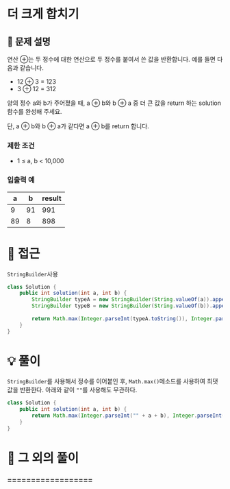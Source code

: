 # 더 크게 합치기

## 📌 문제 설명

연산 ⊕는 두 정수에 대한 연산으로 두 정수를 붙여서 쓴 값을 반환합니다. 예를 들면 다음과 같습니다.

- 12 ⊕ 3 = 123
- 3 ⊕ 12 = 312
  
양의 정수 a와 b가 주어졌을 때, a ⊕ b와 b ⊕ a 중 더 큰 값을 return 하는 solution 함수를 완성해 주세요.

단, a ⊕ b와 b ⊕ a가 같다면 a ⊕ b를 return 합니다.

### 제한 조건

- 1 ≤ a, b < 10,000

### 입출력 예

| a  | b  | result |
| -- | -- | ------ |
| 9  | 91 | 991    |
| 89 | 8  | 898    |

# 🧐 접근

`StringBuilder`사용

```java
class Solution {
    public int solution(int a, int b) {
        StringBuilder typeA = new StringBuilder(String.valueOf(a)).append(b);
        StringBuilder typeB = new StringBuilder(String.valueOf(b)).append(a);
        
        return Math.max(Integer.parseInt(typeA.toString()), Integer.parseInt(typeB.toString()));
    }
}
```

# 💡 풀이

`StringBuilder`를 사용해서 정수를 이어붙인 후, `Math.max()`메소드를 사용하여 최댓값을 반환한다.
아래와 같이 `""`를 사용해도 무관하다.

```java
class Solution {
    public int solution(int a, int b) {
        return Math.max(Integer.parseInt("" + a + b), Integer.parseInt(""+ b + a));
    }
}
```

# 📘 그 외의 풀이

### ==================
